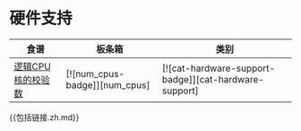 
# 硬件支持

| 食谱 | 板条箱 | 类别 |
| --- | --- | --- |
| [逻辑CPU核的校验数][ex-check-cpu-cores] | [![num_cpus-badge]][num_cpus] | [![cat-hardware-support-badge]][cat-hardware-support] |

[ex-check-cpu-cores]: hardware/processor.html#check-number-of-logical-cpu-cores

{{包括链接.zh.md}}
